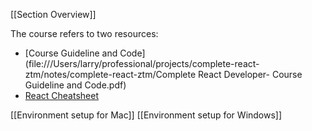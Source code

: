[[Section Overview]]

The course refers to two resources:
- [Course Guideline and Code](file:///Users/larry/professional/projects/complete-react-ztm/notes/complete-react-ztm/Complete React Developer- Course Guideline and Code.pdf)
- [React Cheatsheet](/Users/larry/professional/projects/complete-react-ztm/notes/complete-react-ztm/React_Cheatsheet_Zero_To_Mastery_V1.02.pdf) 

[[Environment setup for Mac]]
[[Environment setup for Windows]]

